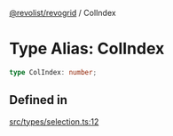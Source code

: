 [@revolist/revogrid](README.md) / ColIndex

# Type Alias: ColIndex

```ts
type ColIndex: number;
```

## Defined in

[src/types/selection.ts:12](https://github.com/revolist/revogrid/blob/2bbd565b6ba0fbdf72ee22dd6361908f69d8c6e1/src/types/selection.ts#L12)
